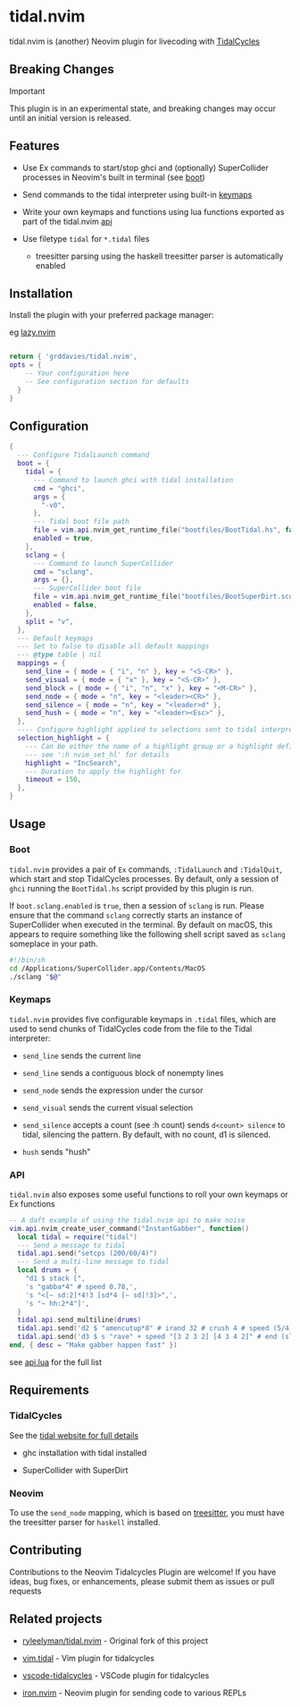 # tidal.nvim

tidal.nvim is (another) Neovim plugin for livecoding with [TidalCycles](https://tidalcycles.org)

## Breaking Changes

> [!IMPORTANT]  
> This plugin is in an experimental state, and breaking changes may occur until
> an initial version is released.

## Features

- Use Ex commands to start/stop ghci and (optionally) SuperCollider processes in
  Neovim's built in terminal (see [boot](#boot))

- Send commands to the tidal interpreter using built-in [keymaps](#keymaps)

- Write your own keymaps and functions using lua functions exported as part of
  the tidal.nvim [api](#api)

- Use filetype `tidal` for `*.tidal` files
  - treesitter parsing using the haskell treesitter parser is automatically enabled

## Installation

Install the plugin with your preferred package manager:

eg [lazy.nvim](https://github.com/folke/lazy.nvim)

```lua

return { 'grddavies/tidal.nvim',
opts = {
    -- Your configuration here
    -- See configuration section for defaults
  }
}
```

## Configuration

```lua
{
  --- Configure TidalLaunch command
  boot = {
    tidal = {
      --- Command to launch ghci with tidal installation
      cmd = "ghci",
      args = {
        "-v0",
      },
      --- Tidal boot file path
      file = vim.api.nvim_get_runtime_file("bootfiles/BootTidal.hs", false)[1],
      enabled = true,
    },
    sclang = {
      --- Command to launch SuperCollider
      cmd = "sclang",
      args = {},
      --- SuperCollider boot file
      file = vim.api.nvim_get_runtime_file("bootfiles/BootSuperDirt.scd", false)[1],
      enabled = false,
    },
    split = "v",
  },
  --- Default keymaps
  --- Set to false to disable all default mappings
  --- @type table | nil
  mappings = {
    send_line = { mode = { "i", "n" }, key = "<S-CR>" },
    send_visual = { mode = { "x" }, key = "<S-CR>" },
    send_block = { mode = { "i", "n", "x" }, key = "<M-CR>" },
    send_node = { mode = "n", key = "<leader><CR>" },
    send_silence = { mode = "n", key = "<leader>d" },
    send_hush = { mode = "n", key = "<leader><Esc>" },
  },
  ---- Configure highlight applied to selections sent to tidal interpreter
  selection_highlight = {
    --- Can be either the name of a highlight group or a highlight definition table
    --- see ':h nvim_set_hl' for details
    highlight = "IncSearch",
    --- Duration to apply the highlight for
    timeout = 150,
  },
}
```

## Usage

### Boot

`tidal.nvim` provides a pair of `Ex` commands,
`:TidalLaunch` and `:TidalQuit`,
which start and stop TidalCycles processes.
By default, only a session of `ghci` running the `BootTidal.hs` script provided
by this plugin is run.

If `boot.sclang.enabled` is `true`, then a session of `sclang` is run.
Please ensure that the command `sclang` correctly starts an instance of
SuperCollider when executed in the terminal.
By default on macOS, this appears to require something like the following
shell script saved as `sclang` someplace in your path.

```sh
#!/bin/sh
cd /Applications/SuperCollider.app/Contents/MacOS
./sclang "$@"
```

### Keymaps

`tidal.nvim` provides five configurable keymaps in `.tidal` files,
which are used to send chunks of TidalCycles code from the file to the Tidal interpreter:

- `send_line` sends the current line

- `send_line` sends a contiguous block of nonempty lines

- `send_node` sends the expression under the cursor

- `send_visual` sends the current visual selection

- `send_silence` accepts a count (see :h count) sends `d<count> silence` to
  tidal, silencing the pattern. By default, with no count, d1 is silenced.

- `hush` sends "hush"

### API

`tidal.nvim` also exposes some useful functions to roll your own keymaps or Ex functions

```lua
-- A daft example of using the tidal.nvim api to make noise
vim.api.nvim_create_user_command("InstantGabber", function()
  local tidal = require("tidal")
  --- Send a message to tidal
  tidal.api.send("setcps (200/60/4)")
  --- Send a multi-line message to tidal
  local drums = {
    "d1 $ stack [",
    's "gabba*4" # speed 0.78,',
    's "<[~ sd:2]*4!3 [sd*4 [~ sd]!3]>",',
    's "~ hh:2*4"]',
  }
  tidal.api.send_multiline(drums)
  tidal.api.send('d2 $ "amencutup*8" # irand 32 # crush 4 # speed (5/4)')
  tidal.api.send('d3 $ s "rave" + speed "[3 2 3 2] [4 3 4 2]" # end (slow 2 (tri * 0.7))')
end, { desc = "Make gabber happen fast" })
```

see [api.lua](lua/tidal/api.lua) for the full list

## Requirements

### TidalCycles

See the [tidal website for full details](https://tidalcycles.org/docs/getting-started/linux_install)

- ghc installation with tidal installed

- SuperCollider with SuperDirt

### Neovim

To use the `send_node` mapping, which is based on
[treesitter](https://github.com/nvim-treesitter/nvim-treesitter), you must have
the treesitter parser for `haskell` installed.

## Contributing

Contributions to the Neovim Tidalcycles Plugin are welcome! If you have ideas,
bug fixes, or enhancements, please submit them as issues or pull requests

## Related projects

- [ryleelyman/tidal.nvim](https://github.com/ryleelyman/tidal.nvim) - Original
  fork of this project

- [vim.tidal](https://github.com/tidalcycles/vim-tidal) - Vim plugin
  for tidalcycles

- [vscode-tidalcycles](https://github.com/tidalcycles/vscode-tidalcycles) -
  VSCode plugin for tidalcycles

- [iron.nvim](https://github.com/Vigemus/iron.nvim) - Neovim plugin for sending
  code to various REPLs
